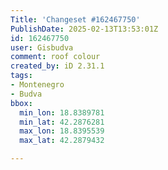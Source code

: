 ```yaml
---
Title: 'Changeset #162467750'
PublishDate: 2025-02-13T13:53:01Z
id: 162467750
user: Gisbudva
comment: roof colour
created_by: iD 2.31.1
tags:
- Montenegro
- Budva
bbox:
  min_lon: 18.8389781
  min_lat: 42.2876281
  max_lon: 18.8395539
  max_lat: 42.2879432

---
```

